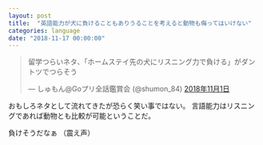 ```yaml
---
layout: post
title:  "英語能力が犬に負けることもありうることを考えると動物も侮ってはいけない"
categories: language
date: "2018-11-17 00:00:00"
---
```


<blockquote class="twitter-tweet  tw-align-center" data-lang="ja"><p lang="ja" dir="ltr">留学つらいネタ、「ホームステイ先の犬にリスニング力で負ける」がダントツでつらそう</p>&mdash; しゅもん@Goプリ全話鑑賞会 (@shumon_84) <a href="https://twitter.com/shumon_84/status/1057810309732134912?ref_src=twsrc%5Etfw">2018年11月1日</a></blockquote>
<script async src="https://platform.twitter.com/widgets.js" charset="utf-8"></script>

おもしろネタとして流れてきたが恐らく笑い事ではない。
言語能力はリスニングであれば動物とも比較が可能ということだ。

負けそうだなぁ （震え声）

